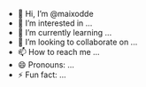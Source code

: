 - 👋 Hi, I’m @maixodde
- 👀 I’m interested in ...
- 🌱 I’m currently learning ...
- 💞️ I’m looking to collaborate on ...
- 📫 How to reach me ...
- 😄 Pronouns: ...
- ⚡ Fun fact: ...

<!---
maixodde/maixodde is a ✨ special ✨ repository because its `README.md` (this file) appears on your GitHub profile.
You can click the Preview link to take a look at your changes.
--->

